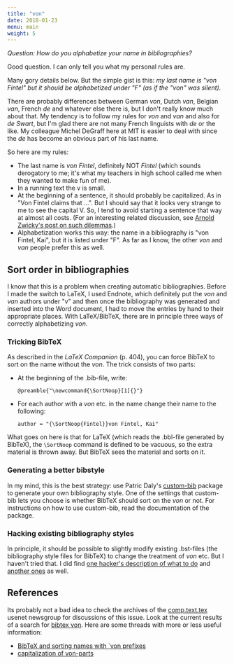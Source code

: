```yaml
---
title: "von"
date: 2018-01-23
menu: main
weight: 5
---
```


*Question: How do you alphabetize your name in bibliographies?*

Good question. I can only tell you what my personal rules are.

Many gory details below. But the simple gist is this: *my last name is "von Fintel" but it should be alphabetized under "F" (as if the "von" was silent).*

There are probably differences between German *von*, Dutch *van*, Belgian *van*, French *de* and whatever else there is, but I don't really know much about that. My tendency is to follow my rules for *von* and *van* and also for *de Swart*, but I'm glad there are not many French linguists with *de* or the like. My colleague Michel DeGraff here at MIT is easier to deal with since the *de* has become an obvious part of his last name.

So here are my rules:

-   The last name is *von Fintel*, definitely NOT *Fintel* (which sounds derogatory to me; it's what my teachers in high school called me when they wanted to make fun of me).
-   In a running text the v is small.
-   At the beginning of a sentence, it should probably be capitalized. As in "Von Fintel claims that ...". But I should say that it looks very strange to me to see the capital V. So, I tend to avoid starting a sentence that way at almost all costs. (For an interesting related discussion, see [Arnold Zwicky's post on such dilemmas](http://itre.cis.upenn.edu/~myl/languagelog/archives/004821.html "Language Log: e e cummings and his iPod: Faith vs. WF again").)
-   Alphabetization works this way: the name in a bibliography is "von Fintel, Kai", but it is listed under "F". As far as I know, the other *von* and *van* people prefer this as well.

## Sort order in bibliographies

I know that this is a problem when creating automatic bibliographies. Before I made the switch to LaTeX, I used Endnote, which definitely put the *von* and *van* authors under "v" and then once the bibliography was generated and inserted into the Word document, I had to move the entries by hand to their appropriate places. With LaTeX/BibTeX, there are in principle three ways of correctly alphabetizing *von*.

### Tricking BibTeX

As described in the *LaTeX Companion* (p. 404), you can force BibTeX to sort on the name without the *von*. The trick consists of two parts:

-   At the beginning of the .bib-file, write:

    `@preamble{"\newcommand{\SortNoop}[1]{}"}`

-   For each author with a *von* etc. in the name change their name to the following:

    `author = "{\SortNoop{Fintel}}von Fintel, Kai"`

What goes on here is that for LaTeX (which reads the .bbl-file generated by BibTeX), the `\SortNoop` command is defined to be vacuous, so the extra material is thrown away. But BibTeX sees the material and sorts on it.

### Generating a better bibstyle

In my mind, this is the best strategy: use Patric Daly's [custom-bib](http://www.ctan.org/tex-archive/macros/latex/contrib/custom-bib/) package to generate your own bibliography style. One of the settings that custom-bib lets you choose is whether BibTeX should sort on the *von* or not. For instructions on how to use custom-bib, read the documentation of the package.

### Hacking existing bibliography styles

In principle, it should be possible to slightly modify existing .bst-files (the bibliography style files for BibTeX) to change the treatment of *von* etc. But I haven't tried that. I did find [one hacker's description of what to do](http://groups.google.com/groups?selm=35A09596.167E@loria.fr) and [another ones](http://groups.google.com/groups?selm=3ABA33FC.B99DEDA3@informatik.hu-berlin.de) as well.

## References

Its probably not a bad idea to check the archives of the [comp.text.tex](http://groups.google.com/groups?q=comp.text.tex) usenet newsgroup for discussions of this issue. Look at the current results of a search for [bibtex von](http://groups.google.com/groups?q=bibtex+von&meta=group=comp.text.tex). Here are some threads with more or less useful information:

-   [BibTeX and sorting names with \`von prefixes](http://groups.google.com/groups?th=577f9b95a04a1359)
-   [capitalization of von-parts](http://groups.google.com/groups?th=ebc8d85da7b189d4)
